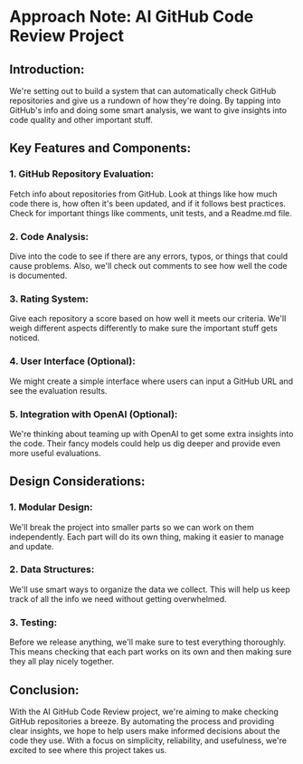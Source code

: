 # Approach Note: AI GitHub Code Review Project

## Introduction:
We're setting out to build a system that can automatically check GitHub repositories and give us a rundown of how they're doing. By tapping into GitHub's info and doing some smart analysis, we want to give insights into code quality and other important stuff.

## Key Features and Components:

### 1. GitHub Repository Evaluation:
Fetch info about repositories from GitHub.
Look at things like how much code there is, how often it's been updated, and if it follows best practices.
Check for important things like comments, unit tests, and a Readme.md file.

### 2. Code Analysis:
Dive into the code to see if there are any errors, typos, or things that could cause problems.
Also, we'll check out comments to see how well the code is documented.

### 3. Rating System:
Give each repository a score based on how well it meets our criteria.
We'll weigh different aspects differently to make sure the important stuff gets noticed.

### 4. User Interface (Optional):
We might create a simple interface where users can input a GitHub URL and see the evaluation results.

### 5. Integration with OpenAI (Optional):
We're thinking about teaming up with OpenAI to get some extra insights into the code.
Their fancy models could help us dig deeper and provide even more useful evaluations.

## Design Considerations:

### 1. Modular Design:
We'll break the project into smaller parts so we can work on them independently.
Each part will do its own thing, making it easier to manage and update.

### 2. Data Structures:
We'll use smart ways to organize the data we collect.
This will help us keep track of all the info we need without getting overwhelmed.

### 3. Testing:
Before we release anything, we'll make sure to test everything thoroughly.
This means checking that each part works on its own and then making sure they all play nicely together.

## Conclusion:
With the AI GitHub Code Review project, we're aiming to make checking GitHub repositories a breeze. By automating the process and providing clear insights, we hope to help users make informed decisions about the code they use. With a focus on simplicity, reliability, and usefulness, we're excited to see where this project takes us.